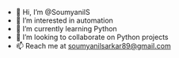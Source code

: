 - 👋 Hi, I’m @SoumyanilS
- 👀 I’m interested in automation
- 🌱 I’m currently learning Python
- 💞️ I’m looking to collaborate on Python projects
- 📫 Reach me at soumyanilsarkar89@gmail.com

<!---
SoumyanilS/SoumyanilS is a ✨ special ✨ repository because its `README.md` (this file) appears on your GitHub profile.
You can click the Preview link to take a look at your changes.
--->

